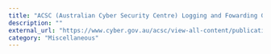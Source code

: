 ```yaml
---
title: "ACSC (Australian Cyber Security Centre) Logging and Fowarding Guide"
description: ""
external_url: "https://www.cyber.gov.au/acsc/view-all-content/publications/windows-event-logging-and-forwarding"
category: "Miscellaneous"
---
```

